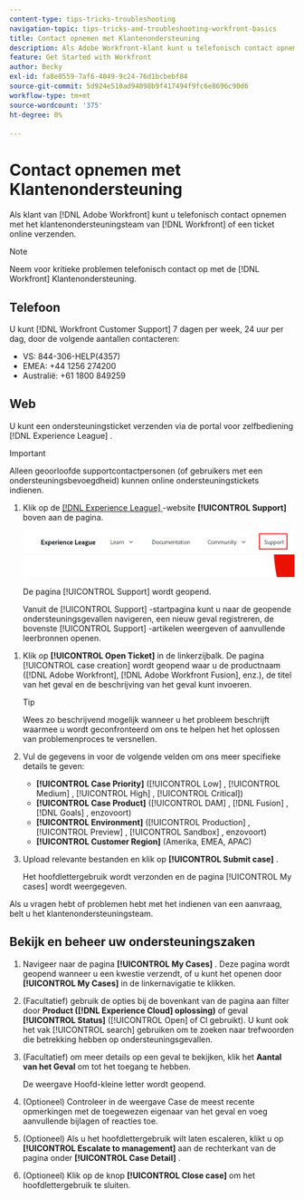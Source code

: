 ```yaml
---
content-type: tips-tricks-troubleshooting
navigation-topic: tips-tricks-and-troubleshooting-workfront-basics
title: Contact opnemen met Klantenondersteuning
description: Als Adobe Workfront-klant kunt u telefonisch contact opnemen met het klantenondersteuningsteam van Workfront of een ticket online verzenden. Dit artikel bevat instructies voor het contact met de klantenondersteuning en voor het bekijken en beheren van uw ondersteuningsgevallen.
feature: Get Started with Workfront
author: Becky
exl-id: fa8e0559-7af6-4049-9c24-76d1bcbebf84
source-git-commit: 5d924e510ad94098b9f417494f9fc6e8696c90d6
workflow-type: tm+mt
source-wordcount: '375'
ht-degree: 0%

---
```


# Contact opnemen met Klantenondersteuning

<!--Audited: 12/2023-->

<!--
<p>(We need to keep this as a standalone article. It is linked in multiple articles and FAQs.)</p>
-->

Als klant van [!DNL Adobe Workfront] kunt u telefonisch contact opnemen met het klantenondersteuningsteam van [!DNL Workfront] of een ticket online verzenden.

>[!NOTE]
>
>Neem voor kritieke problemen telefonisch contact op met de [!DNL Workfront] Klantenondersteuning.

## Telefoon

U kunt [!DNL Workfront Customer Support] 7 dagen per week, 24 uur per dag, door de volgende aantallen contacteren:

* VS: 844-306-HELP(4357)
* EMEA: +44 1256 274200
* Australië: +61 1800 849259

## Web

U kunt een ondersteuningsticket verzenden via de portal voor zelfbediening [!DNL Experience League] .

>[!IMPORTANT]
>
>Alleen geoorloofde supportcontactpersonen (of gebruikers met een ondersteuningsbevoegdheid) kunnen online ondersteuningstickets indienen.


1. Klik op de [[!DNL Experience League] ](https://experienceleague.adobe.com) -website **[!UICONTROL Support]** boven aan de pagina.

   ![](assets/experience-league-top-navigation-with-support-highlighted.png)

   De pagina [!UICONTROL Support] wordt geopend.

   Vanuit de [!UICONTROL Support] -startpagina kunt u naar de geopende ondersteuningsgevallen navigeren, een nieuw geval registreren, de bovenste [!UICONTROL Support] -artikelen weergeven of aanvullende leerbronnen openen.

<!--1. To submit a case, select the option **[!UICONTROL Open a support case]**, then click **[!UICONTROL Sign] In**.-->

1. Klik op **[!UICONTROL Open Ticket]** in de linkerzijbalk.
De pagina [!UICONTROL case creation] wordt geopend waar u de productnaam ([!DNL Adobe Workfront], [!DNL Adobe Workfront Fusion], enz.), de titel van het geval en de beschrijving van het geval kunt invoeren.

   >[!TIP]
   >
   >Wees zo beschrijvend mogelijk wanneer u het probleem beschrijft waarmee u wordt geconfronteerd om ons te helpen het het oplossen van problemenproces te versnellen.


1. Vul de gegevens in voor de volgende velden om ons meer specifieke details te geven:

   * **[!UICONTROL Case Priority]** ([!UICONTROL Low] , [!UICONTROL Medium] , [!UICONTROL High] , [!UICONTROL Critical])
   * **[!UICONTROL Case Product]** ([!UICONTROL DAM] , [!DNL Fusion] , [!DNL Goals] , enzovoort)
   * **[!UICONTROL Environment]** ([!UICONTROL Production] , [!UICONTROL Preview] , [!UICONTROL Sandbox] , enzovoort)
   * **[!UICONTROL Customer Region]** (Amerika, EMEA, APAC)

1. Upload relevante bestanden en klik op **[!UICONTROL Submit case]** .

   Het hoofdlettergebruik wordt verzonden en de pagina [!UICONTROL My cases] wordt weergegeven.

   <!--
   [](assets/all-cases-list-exl-support-portal.png)
   -->

Als u vragen hebt of problemen hebt met het indienen van een aanvraag, belt u het klantenondersteuningsteam.


## Bekijk en beheer uw ondersteuningszaken

1. Navigeer naar de pagina **[!UICONTROL My Cases]** . Deze pagina wordt geopend wanneer u een kwestie verzendt, of u kunt het openen door **[!UICONTROL My Cases]** in de linkernavigatie te klikken.

1. (Facultatief) gebruik de opties bij de bovenkant van de pagina aan filter door **Product ([!DNL Experience Cloud] oplossing)** of geval **[!UICONTROL Status]** ([!UICONTROL Open] of Cl  gebruikt). U kunt ook het vak [!UICONTROL search] gebruiken om te zoeken naar trefwoorden die betrekking hebben op ondersteuningsgevallen.

1. (Facultatief) om meer details op een geval te bekijken, klik het **Aantal van het Geval** om tot het toegang te hebben.

   De weergave Hoofd-kleine letter wordt geopend.

1. (Optioneel) Controleer in de weergave Case de meest recente opmerkingen met de toegewezen eigenaar van het geval en voeg aanvullende bijlagen of reacties toe.

1. (Optioneel) Als u het hoofdlettergebruik wilt laten escaleren, klikt u op **[!UICONTROL Escalate to management]** aan de rechterkant van de pagina onder **[!UICONTROL Case Detail]** .

1. (Optioneel) Klik op de knop **[!UICONTROL Close case]** om het hoofdlettergebruik te sluiten.


<!--drafted: I took the information above from this blog post by Jon Chen (on September 13, 2022): https://experienceleaguecommunities.adobe.com/t5/workfront-blogs/how-to-submit-a-support-ticket-on-experience-league/ba-p/461737)

- this is the information that was there before - pointing to WorkfrontOne: 

If you are logged in as an Authorized Support Contact, you can contact Workfront Customer Support through the Workfront One site and create a case, formally called a ticket.

1. Log in to [**one.workfront.com**](https://one.workfront.com/) as an Authorized Support Contact.
1. On the **Home** page, click **Support**.

   ![](assets/supporthome-350x138.png)

   The Customer Support page displays.

   >[!NOTE]
   >
   >If you don't see the Support option on the Home page, you are not an Authorized Support Contact. Your Workfront administrator can contact Workfront Customer Support and request you be added an Authorized Support Contact. If you are the only Workfront administrator for your organization, contact the Workfront Support team by phone.

1. Complete the fields in the **Create a Support Case** form. All fields are required.  

   <table style="table-layout:auto">
    <tr>
        <td><strong>Subject</strong></td>
        <td>Type a brief question or explanation of the issue you are experiencing.</td>
    </tr>
    <tr>
        <td><strong>Description</strong></td>
        <td>Type a detailed description of the issue. Include as much information as possible.</td>
    </tr>
    <tr>
        <td><strong>Priority</strong></td>
        <td> </td>
    </tr>
    <tr>
        <td><strong>Case Product</strong></td>
        <td>Select the product in which you are experiencing the issue. If the issue is not related to a specific product, select None.</td>
    </tr>
    <tr>
        <td><strong>Product Area</strong></td>
        <td>Select the area of the product that best relates to the issue. If the related area is not listed in the drop-down menu, select Not Listed.</td>
    </tr>
    <tr>
        <td><strong>Environment</strong></td>
        <td>Select the environment in which the issue occurs. If you are seeing the issue in both the Production and Sandbox environments, please select Production.</td>
    </tr>
    <tr>
        <td><strong>Customer Region</strong></td>
        <td> </td>
    </tr>
   </table>

1. (Optional) Attach a file, such as an image or video file.

   1. At the bottom of the form, click **Upload File**.
   1. Click **Upload File**, then browse for and select the desired file.

      ![](assets/supportselectfile-350x368.png)

   1. Click **Done** to upload the file to the case.

1. Click **Submit** to submit the case to Workfront Customer Support.

-->


